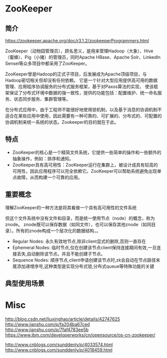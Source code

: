 # ZooKeeper

## 简介

https://zookeeper.apache.org/doc/r3.1.2/zookeeperProgrammers.html

ZooKeeper（动物园管理员），顾名思义，是用来管理Hadoop（大象）、Hive（蜜蜂）、Pig（小猪）的管理员，同时Apache HBase、Apache Solr、LinkedIn Sensei等众多项目中都采用了ZooKeeper。

ZooKeeper曾是Hadoop的正式子项目，后发展成为Apache顶级项目，与Hadoop密切相关但却没有任何依赖。
它是一个针对大型应用提供高可用的数据管理、应用程序协调服务的分布式服务框架，基于对Paxos算法的实现，
使该框架保证了分布式环境中数据的强一致性，提供的功能包括：配置维护、统一命名服务、状态同步服务、集群管理等。

在分布式应用中，由于工程师不能很好地使用锁机制，以及基于消息的协调机制不适合在某些应用中使用，因此需要有一种可靠的、可扩展的、分布式的、可配置的协调机制来统一系统的状态。Zookeeper的目的就在于此。

## 特点

* ZooKeeper的核心是一个精简文件系统，它提供一些简单的操作和一些额外的抽象操作，例如：排序和通知。
* ZooKeeper具有高可用性：ZooKeeper运行在集群上，被设计成具有较高的可用性，因此应用程序可以完全依赖它。ZooKeeper可以帮助系统避免出现单点故障，从而构建一个可靠的应用。


## 重要概念
理解ZooKeeper的一种方法是将其看做一个具有高可用性的文件系统

但这个文件系统中没有文件和目录，而是统一使用节点（node）的概念，称为znode。
znode既可以保存数据（如同文件），也可以保存其他znode（如同目录）。所有的znode构成一个层次化的数据结构，。
* Regular Nodes: 永久有效地节点,除非client显式的删除,否则一直存在
* Ephemeral Nodes: 临时节点,仅在创建该节点client保持连接期间有效,一旦连接丢失,自动删除该节点。并且不能创建子节点。
* Sequence Nodes: 顺序节点,client申请创建该节点时,zk会自动在节点路径末尾添加递增序号,这种类型是实现分布式锁,分布式queue等特殊功能的关键

## 典型使用场景


# Misc
http://blog.csdn.net/liuxinghao/article/details/42747625  
http://www.jianshu.com/p/fa204ba67ced  
http://www.jianshu.com/p/7faf4783ee5b  
https://www.ibm.com/developerworks/cn/opensource/os-cn-zookeeper/  

http://www.cnblogs.com/sunddenly/p/4033574.html  
http://www.cnblogs.com/sunddenly/p/4018459.html  
